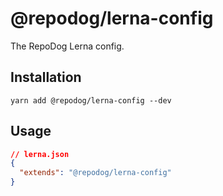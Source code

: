 # @repodog/lerna-config

The RepoDog Lerna config.

## Installation

```shell
yarn add @repodog/lerna-config --dev
```

## Usage

```json
// lerna.json
{
  "extends": "@repodog/lerna-config"
}
```
